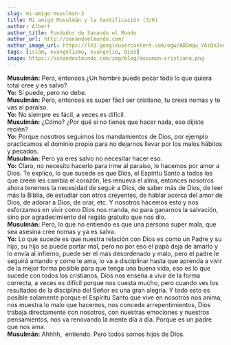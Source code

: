 ```yaml
---
slug: mi-amigo-musulman-3
title: Mi amigo Musulmán y la Santificación (3/6)
author: Albert
author_title: Fundador de Sanando el Mundo
author_url: http://sanandoelmundo.com/
author_image_url: https://lh3.googleusercontent.com/ogw/ADGmqu_V6iQnJvuIOUFQJ8ebZQW6vvBd8lk0fipmF92Z
tags: [islam, evangelismo, evangelio, Dios]
image: https://sanandoelmundo.com/img/blog/musuman-cristiano.png
---
```


**Musulmán:** Pero, entonces ¿Un hombre puede pecar todo lo que quiera total cree y es salvo?  
**Yo:** Sí puede, pero no debe.  
**Musulmán:** Pero, entonces es super fácil ser cristiano, tu crees nomas y te vas al paraíso.  
**Yo:** No siempre es fácil, a veces es difícil.  
**Musulmán:** ¿Cómo? ¿Por qué si no tienes que hacer nada, eso dijiste recién?  
**Yo:** Porque nosotros seguimos los mandamientos de Dios, por ejemplo practicamos el dominio propio para no dejarnos llevar por los malos hábitos y pecados.  
**Musulmán:** Pero ya eres salvo no necesitar hacer eso.  
**Yo:** Claro, no necesito hacerlo para irme al paraíso, lo hacemos por amor a Dios. Te explico, lo que sucede es que Dios, el Espíritu Santo a todos los que creen les cambia el corazón, les renueva el alma, entonces nosotros ahora tenemos la necesidad de seguir a Dios, de saber más de Dios, de leer más la Biblia, de estudiar con otros creyentes, de hablar acerca del amor de Dios, de adorar a Dios, de orar, etc. Y nosotros hacemos esto y nos esforzamos en vivir como Dios nos manda, no para ganarnos la salvación, sino por agradecimiento del regalo gratuito que nos dio.  
**Musulmán:** Pero, lo que no entiendo es que una persona super mala, que sea asesina cree nomas y ya es salva.  
**Yo:** Lo que sucede es que nuestra relación con Dios es como un Padre y su hijo, su hijo se puede portar mal, pero no por eso el papá deja de amarlo y lo envía al infierno, puede ser el más desordenado y malo, pero el padre le seguirá amando y como le ama, lo va a disciplinar hasta que aprenda a vivir de la mejor forma posible para que tenga una buena vida, eso es lo que sucede con todos los cristianos, Dios nos enseña a vivir de la forma correcta, a veces es difícil porque nos cuesta mucho, pero cuando ves los resultados de la disciplina del Señor es una gran alegría. Y todo esto es posible solamente porque el Espíritu Santo que vive en nosotros nos anima, nos muestra lo malo que hacemos, nos concede arrepentimientos, Dios trabaja directamente con nosotros, con nuestras emociones y nuestros pensamientos, nos va renovando la mente día a día. Porque es un padre que nos ama.  
**Musulmán:** Ahhhh,  entiendo. Pero todos somos hijos de Dios.